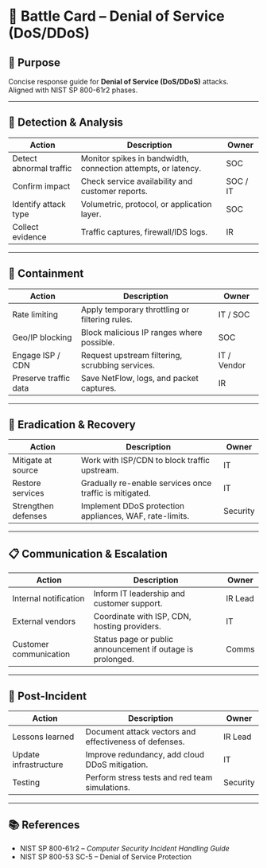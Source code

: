 # 📝 Battle Card – Denial of Service (DoS/DDoS)

## 🎯 Purpose
Concise response guide for **Denial of Service (DoS/DDoS)** attacks.  
Aligned with NIST SP 800-61r2 phases.

---

## 🚨 Detection & Analysis
| Action | Description | Owner |
|--------|-------------|-------|
| Detect abnormal traffic | Monitor spikes in bandwidth, connection attempts, or latency. | SOC |
| Confirm impact | Check service availability and customer reports. | SOC / IT |
| Identify attack type | Volumetric, protocol, or application layer. | SOC |
| Collect evidence | Traffic captures, firewall/IDS logs. | IR |

---

## 🛑 Containment
| Action | Description | Owner |
|--------|-------------|-------|
| Rate limiting | Apply temporary throttling or filtering rules. | IT / SOC |
| Geo/IP blocking | Block malicious IP ranges where possible. | SOC |
| Engage ISP / CDN | Request upstream filtering, scrubbing services. | IT / Vendor |
| Preserve traffic data | Save NetFlow, logs, and packet captures. | IR |

---

## 🧹 Eradication & Recovery
| Action | Description | Owner |
|--------|-------------|-------|
| Mitigate at source | Work with ISP/CDN to block traffic upstream. | IT |
| Restore services | Gradually re-enable services once traffic is mitigated. | IT |
| Strengthen defenses | Implement DDoS protection appliances, WAF, rate-limits. | Security |

---

## 📋 Communication & Escalation
| Action | Description | Owner |
|--------|-------------|-------|
| Internal notification | Inform IT leadership and customer support. | IR Lead |
| External vendors | Coordinate with ISP, CDN, hosting providers. | IT |
| Customer communication | Status page or public announcement if outage is prolonged. | Comms |

---

## 🔄 Post-Incident
| Action | Description | Owner |
|--------|-------------|-------|
| Lessons learned | Document attack vectors and effectiveness of defenses. | IR Lead |
| Update infrastructure | Improve redundancy, add cloud DDoS mitigation. | IT |
| Testing | Perform stress tests and red team simulations. | Security |

---

## 📚 References
- NIST SP 800-61r2 – *Computer Security Incident Handling Guide*  
- NIST SP 800-53 SC-5 – Denial of Service Protection  
